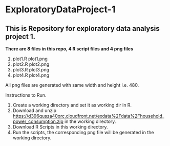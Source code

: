 ExploratoryDataProject-1
========================

This is Repository for exploratory data analysis project 1.
-------------------------------
**There are 8 files in this repo, 4 R script files and 4 png files**

1. plot1.R		        plot1.png
2. plot2.R		        plot2.png
3. plot3.R	            plot3.png
4. plot4.R			    plot4.png

All png files are generated with same width and height i.e. 480.

Instructions to Run.

1. Create a working directory and set it as working dir in R.
2. Download and unzip https://d396qusza40orc.cloudfront.net/exdata%2Fdata%2Fhousehold_power_consumption.zip in the working directory.
3. Download R Scripts in this working directory.
4. Run the scripts, the corresponding png file will be generated in the working directory.
